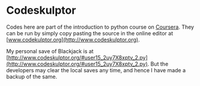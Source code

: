 # Codeskulptor

Codes here are part of the introduction to python course on [Coursera](http://www.coursera.org). They can be run by simply copy pasting the source in the online editor at [www.codekulptor.org](http://www.codeskulptor.org).

My personal save of Blackjack is at [http://www.codeskulptor.org/#user15_2uy7X8xptv_2.py](http://www.codeskulptor.org/#user15_2uy7X8xptv_2.py). But the developers may clear the local saves any time, and hence I have made a backup of the same.